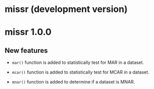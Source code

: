 # missr (development version)

# missr 1.0.0

## New features

* `mar()` function is added to statistically test for MAR in a dataset.

* `mcar()` function is added to statistically test for
MCAR in a dataset.

* `mnar()` function is added to determine if a dataset
is MNAR.
